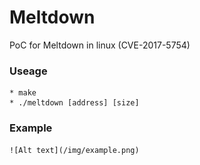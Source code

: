 # Meltdown
PoC for Meltdown in linux (CVE-2017-5754)
### Useage
	* make
	* ./meltdown [address] [size]
### Example
	![Alt text](/img/example.png)
